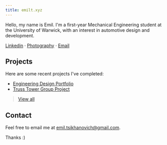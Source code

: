 ```yaml
---
title: emilt.xyz
---
```

Hello, my name is Emil. I'm a first-year Mechanical Engineering student at the University of Warwick, with an interest in automotive design and development.

[Linkedin](https://www.linkedin.com/in/emil-tsikhanovich-8654031b0/) · [Photography](https://sites.google.com/view/emilphotos/home) · [Email](https://mailto:emil.tsikhanovich@gmail.com)

## Projects

Here are some recent projects I've completed:

- [Engineering Design Portfolio](emil/projects/Engineering%20Design%20Portfolio.md)
- [Truss Tower Group Project](emil/projects/Truss%20Tower%20Group%20Project.md)

>[View all](tags/projects)

## Contact

Feel free to email me at [emil.tsikhanovich@gmail.com](https://mailto:emil.tsikhanovich@gmail.com).

Thanks :)


